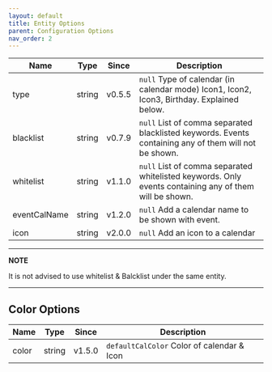 ```yaml
---
layout: default
title: Entity Options
parent: Configuration Options
nav_order: 2
---
```


| Name         |  Type  | Since  | Description                                                                                            |
| ------------ | :----: | :----: | ------------------------------------------------------------------------------------------------------ |
| type         | string | v0.5.5 | `null` Type of calendar (in calendar mode) Icon1, Icon2, Icon3, Birthday. Explained below.             |
| blacklist    | string | v0.7.9 | `null` List of comma separated blacklisted keywords. Events containing any of them will not be shown.  |
| whitelist    | string | v1.1.0 | `null` List of comma separated whitelisted keywords. Only events containing any of them will be shown. |
| eventCalName | string | v1.2.0 | `null` Add a calendar name to be shown with event.                                                     |
| icon         | string | v2.0.0 | `null` Add an icon to a calendar                                                                       |

---
**NOTE**

It is not advised to use whitelist & Balcklist under the same entity.

---

## Color Options

| Name  |  Type  | Since  | Description                         |
| ----- | :----: | :----: | ----------------------------------- |
| color | string | v1.5.0 | `defaultCalColor` Color of calendar & Icon |
